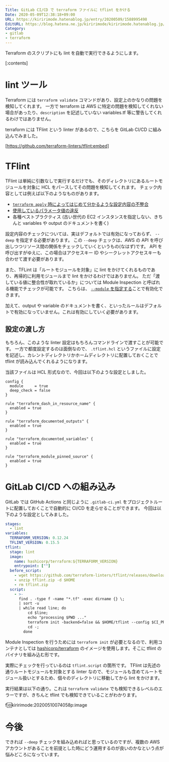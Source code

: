```yaml
---
Title: GitLab CI/CD で terraform ファイルに tflint をかける
Date: 2020-05-09T12:38:18+09:00
URL: https://kiririmode.hatenablog.jp/entry/20200509/1588995498
EditURL: https://blog.hatena.ne.jp/kiririmode/kiririmode.hatenablog.jp/atom/entry/26006613564395291
Category:
- gitlab
- terraform
---
```


Terraform のスクリプトにも lint を自動で実行できるようにします。

[:contents]

# lint ツール

Terraform には `terraform validate` コマンドがあり、設定上のかなりの問題を検知してくれます。
一方で terraform は AWS に特定の問題を検知してくれない場合があったり、`description` を記述していない variables.tf 等に警告してくれるわけではありません。

terraform には TFlint という linter があるので、こちらを GitLab CI/CD に組み込んでみました。

[https://github.com/terraform-linters/tflint:embed]

# TFlint

TFlint は単純に引数なしで実行するだけでも、そのディレクトリにあるルートモジュールを対象に HCL をパースしてその問題を検知してくれます。
チェック内容としては例えば以下のようなものがあります。

- [`terraform apply` 時によってはじめて分かるような設定内容の不整合](https://github.com/terraform-linters/tflint/tree/283037d25804adfd3032e3857121d8e0cd6e98d3/docs/rules#possible-errors)
- [使用しているパラメータ値の違反](https://github.com/terraform-linters/tflint/tree/283037d25804adfd3032e3857121d8e0cd6e98d3/rules/awsrules/models)
- 各種ベストプラクティス (古い世代の EC2 インスタンスを指定しない、きちんと variables や output のドキュメントを書く)

設定内容のチェックについては、実はデフォルトでは有効になっておらず、 `--deep` を指定する必要があります。
この `--deep` チェックは、AWS の API を呼び出しつつリソース間の関係をチェックしていくというもの(なはず)です。
API を呼び出すがゆえに、この場合はアクセスキー ID やシークレットアクセスキーも合わせて渡す必要があります。

また、TFLint は「ルートモジュールを対象」に lint をかけてくれるものであり、再帰的に利用モジュールまで lint をかけるわけではありません。
ただ「渡している値に整合性が取れているか」については Module Inspection と呼ばれる機能でチェックが可能です。
こちらは、 [`--module` を指定する](https://github.com/terraform-linters/tflint/blob/283037d25804adfd3032e3857121d8e0cd6e98d3/docs/guides/advanced.md#module-inspection)ことで有効化できます。

加えて、output や variable のドキュメントを書く、といったルールはデフォルトで有効になっていません。これは有効にしていく必要があります。

## 設定の渡し方

もちろん、このような linter 設定はもちろんコマンドラインで渡すことが可能です。
一方で都度設定するのは面倒なので、 `.tflint.hcl` というファイルに設定を記述し、カレントディレクトリかホームディレクトリに配置しておくことで
tflint が読み込んでくれるようになります。

当該ファイルは HCL 形式なので、今回は以下のような設定としました。

```hcl
config {
  module     = true
  deep_check = false
}

rule "terraform_dash_in_resource_name" {
  enabled = true
}

rule "terraform_documented_outputs" {
  enabled = true
}

rule "terraform_documented_variables" {
  enabled = true
}

rule "terraform_module_pinned_source" {
  enabled = true
}
```

# GitLab CI/CD への組み込み

GitLab では GitHub Actions と同じように `.gitlab-ci.yml` をプロジェクトルートに配置しておくことで自動的に CI/CD を走らせることができます。
今回は以下のような設定としてみました。

```yaml
stages:
  - lint
variables:
  TERRAFORM_VERSION: 0.12.24
  TFLINT_VERSION: 0.15.5
tflint:
  stage: lint
  image:
    name: hashicorp/terraform:${TERRAFORM_VERSION}
    entrypoint: [""]
  before_script:
    - wget https://github.com/terraform-linters/tflint/releases/download/v${TFLINT_VERSION}/tflint_linux_amd64.zip -O tflint.zip
    - unzip tflint.zip -d $HOME
    - rm tflint.zip
  script:
    - >-
      find . -type f -name "*.tf" -exec dirname {} \;
      | sort -u
      | while read line; do
          cd $line;
          echo "processing $PWD ..."
          terraform init -backend=false && $HOME/tflint --config $CI_PROJECT_DIR/.tflint.hcl;
          cd -;
        done
```

Module Inspection を行うためには `terraform init` が必要となるので、利用コンテナとしては [hashicorp/terraform](https://hub.docker.com/r/hashicorp/terraform/) のイメージを使用します。そこに tflint のバイナリを組み込む形です。

実際にチェックを行っているのは `tflint.script` の箇所です。
TFlint は先述の通りルートモジュールを対象とする linter なので、モジュールも含めてルートモジュール扱いとするため、個々のディレクトリに移動してから lint をかけます。

実行結果は以下の通り。これは `terraform validate` でも検知できるレベルのエラーですが、きちんと tflint でも検知できていることがわかります。

f:id:kiririmode:20200510074058p:image

# 今後

できれば `--deep` チェックを組み込めればと思っているのですが、複数の AWS アカウントがあることを前提とした時にどう運用するのが良いのかなという点が悩みどころになっています。
